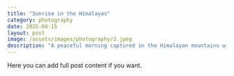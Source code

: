 ```yaml
---
title: "Sunrise in the Himalayas"
category: photography
date: 2025-04-15
layout: post
image: /assets/images/photography/2.jpeg
description: "A peaceful morning captured in the Himalayan mountains with golden light."
---
```


Here you can add full post content if you want.
